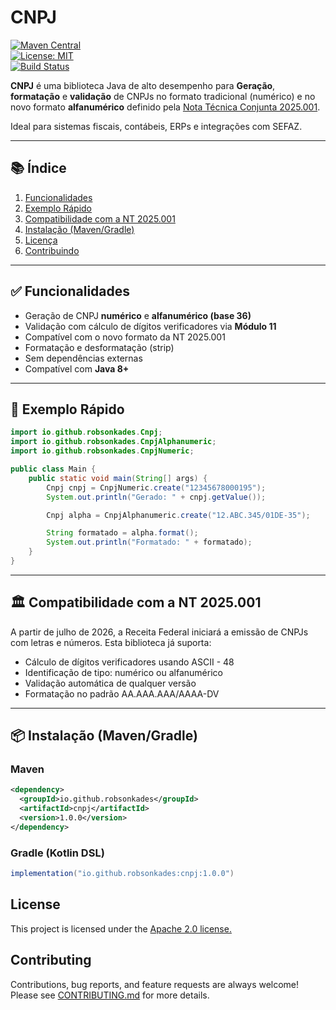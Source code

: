 # CNPJ

[![Maven Central](https://img.shields.io/maven-central/v/io.github.robsonkades/cnpj)](https://search.maven.org/artifact/io.github.robsonkades/cnpj)  
[![License: MIT](https://img.shields.io/badge/License-MIT-blue.svg)](https://opensource.org/licenses/MIT)  
[![Build Status](https://github.com/robsonkades/cnpj/actions/workflows/maven.yml/badge.svg)](https://github.com/robsonkades/cnpj/actions)

**CNPJ** é uma biblioteca Java de alto desempenho para **Geração**, **formatação** e **validação** de CNPJs no formato tradicional (numérico) e no novo formato **alfanumérico** definido pela [Nota Técnica Conjunta 2025.001](https://www.gov.br/receitafederal/).

Ideal para sistemas fiscais, contábeis, ERPs e integrações com SEFAZ.

---

## 📚 Índice

1. [Funcionalidades](#funcionalidades)
2. [Exemplo Rápido](#exemplo-rápido)
3. [Compatibilidade com a NT 2025.001](#compatibilidade-com-a-nt-2025001)
4. [Instalação (Maven/Gradle)](#instalação-mavengradle)
5. [Licença](#licença)
6. [Contribuindo](#contribuindo)

---

## ✅ Funcionalidades

- Geração de CNPJ **numérico** e **alfanumérico (base 36)**
- Validação com cálculo de dígitos verificadores via **Módulo 11**
- Compatível com o novo formato da NT 2025.001
- Formatação e desformatação (strip)
- Sem dependências externas
- Compatível com **Java 8+**

---

## 🚀 Exemplo Rápido

```java
import io.github.robsonkades.Cnpj;
import io.github.robsonkades.CnpjAlphanumeric;
import io.github.robsonkades.CnpjNumeric;

public class Main {
    public static void main(String[] args) {
        Cnpj cnpj = CnpjNumeric.create("12345678000195");
        System.out.println("Gerado: " + cnpj.getValue());

        Cnpj alpha = CnpjAlphanumeric.create("12.ABC.345/01DE-35");

        String formatado = alpha.format();
        System.out.println("Formatado: " + formatado);
    }
}
```

---

## 🏛️ Compatibilidade com a NT 2025.001

A partir de julho de 2026, a Receita Federal iniciará a emissão de CNPJs com letras e números.
Esta biblioteca já suporta:
- Cálculo de dígitos verificadores usando ASCII - 48
- Identificação de tipo: numérico ou alfanumérico
- Validação automática de qualquer versão
- Formatação no padrão AA.AAA.AAA/AAAA-DV

---

## 📦 Instalação (Maven/Gradle)

### Maven

```xml
<dependency>
  <groupId>io.github.robsonkades</groupId>
  <artifactId>cnpj</artifactId>
  <version>1.0.0</version>
</dependency>
```

### Gradle (Kotlin DSL)

```gradle
implementation("io.github.robsonkades:cnpj:1.0.0")
```

## License

This project is licensed under the [Apache 2.0 license.](https://www.apache.org/licenses/LICENSE-2.0.html)

## Contributing

Contributions, bug reports, and feature requests are always welcome! Please see [CONTRIBUTING.md](./CONTRIBUTING.md) for more details.